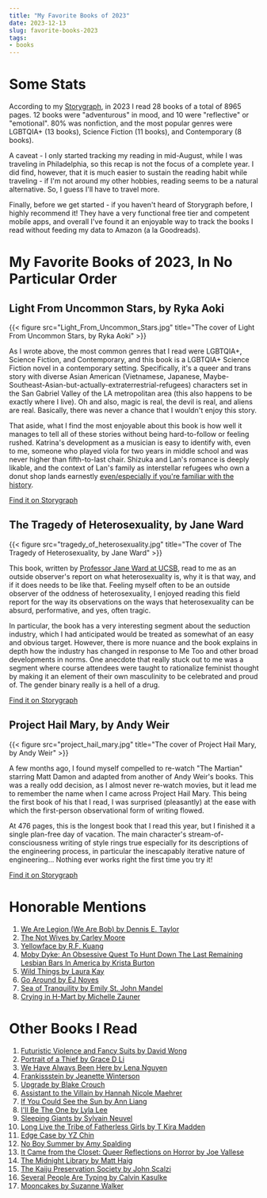 ```yaml
---
title: "My Favorite Books of 2023"
date: 2023-12-13
slug: favorite-books-2023
tags:
- books
---
```

# Some Stats
According to my [Storygraph](https://app.thestorygraph.com/), in 2023 I read 28 books of a total of 8965 pages. 12 books were "adventurous" in mood, and 10 were "reflective" or "emotional". 80% was nonfiction, and the most popular genres were LGBTQIA+  (13 books), Science Fiction (11 books), and Contemporary (8 books).

A caveat - I only started tracking my reading in mid-August, while I was traveling in Philadelphia, so this recap is not the focus of a complete year. I did find, however, that it is much easier to sustain the reading habit while traveling - if I'm not around my other hobbies, reading seems to be a natural alternative. So, I guess I'll have to travel more.

Finally, before we get started - if you haven't heard of Storygraph before, I highly recommend it! They have a very functional free tier and competent mobile apps, and overall I've found it an enjoyable way to track the books I read without feeding my data to Amazon (a la Goodreads).

# My Favorite Books of 2023, In No Particular Order
## Light From Uncommon Stars, by Ryka Aoki
{{< figure src="Light_From_Uncommon_Stars.jpg" title="The cover of Light From Uncommon Stars, by Ryka Aoki" >}}

As I wrote above, the most common genres that I read were LGBTQIA+, Science Fiction, and Contemporary, and this book is a LGBTQIA+ Science Fiction novel in a contemporary setting. Specifically, it's a queer and trans story with diverse Asian American (Vietnamese, Japanese, Maybe-Southeast-Asian-but-actually-extraterrestrial-refugees) characters set in the San Gabriel Valley of the LA metropolitan area (this also happens to be exactly where I live). Oh and also, magic is real, the devil is real, and aliens are real. Basically, there was never a chance that I wouldn't enjoy this story.

That aside, what I find the most enjoyable about this book is how well it manages to tell all of these stories without being hard-to-follow or feeling rushed. Katrina's development as a musician is easy to identify with, even to me, someone who played viola for two years in middle school and was never higher than fifth-to-last chair. Shizuka and Lan's romance is deeply likable, and the context of Lan's family as interstellar refugees who own a donut shop lands earnestly [even/especially if you're familiar with the history](https://charactermedia.com/the-back-story-behind-cambodian-owned-donut-shops/).

[Find it on Storygraph](https://app.thestorygraph.com/books/35fdf605-50d4-467a-93fd-a255f2cb24ae)

## The Tragedy of Heterosexuality, by Jane Ward
{{< figure src="tragedy_of_heterosexuality.jpg" title="The cover of The Tragedy of Heterosexuality, by Jane Ward" >}}

This book, written by [Professor Jane Ward at UCSB](https://www.janewardphd.com/), read to me as an outside observer's report on what heterosexuality is, why it is that way, and if it does needs to be like that. Feeling myself often to be an outside observer of the oddness of heterosexuality, I enjoyed reading this field report for the way its observations on the ways that heterosexuality can be absurd, performative, and yes, often tragic. 

In particular, the book has a very interesting segment about the seduction industry, which I had anticipated would be treated as somewhat of an easy and obvious target. However, there is more nuance and the book explains in depth how the industry has changed in response to Me Too and other broad developments in norms. One anecdote that really stuck out to me was a segment where course attendees were taught to rationalize feminist thought by making it an element of their own masculinity to be celebrated and proud of. The gender binary really is a hell of a drug.

[Find it on Storygraph](https://app.thestorygraph.com/books/d82ad908-846f-4f19-b476-66d61a1ad7f5)

## Project Hail Mary, by Andy Weir
{{< figure src="project_hail_mary.jpg" title="The cover of Project Hail Mary, by Andy Weir" >}}

A few months ago, I found myself compelled to re-watch "The Martian" starring Matt Damon and adapted from another of Andy Weir's books. This was a really odd decision, as I almost never re-watch movies, but it lead me to remember the name when I came across Project Hail Mary. This being the first book of his that I read, I was surprised (pleasantly) at the ease with which the first-person observational form of writing flowed. 

At 476 pages, this is the longest book that I read this year, but I finished it a single plan-free day of vacation. The main character's stream-of-consciousness writing of style rings true especially for its descriptions of the engineering process, in particular the inescapably iterative nature of engineering... Nothing ever works right the first time you try it!

[Find it on Storygraph](https://app.thestorygraph.com/books/ac3ea915-993d-4f30-8632-0f91e4ad0704)

# Honorable Mentions
1. [We Are Legion (We Are Bob) by Dennis E. Taylor](https://app.thestorygraph.com/books/dd0da2f2-ec78-4cbe-a4bd-38c882780746)
2. [The Not Wives by Carley Moore](https://app.thestorygraph.com/books/4e70b71c-0086-4de4-8a5f-1d9f5eb56fa9)
3. [Yellowface by R.F. Kuang ](https://app.thestorygraph.com/books/2d7248cb-2d7a-4d3e-a45a-d1b995aeaaf8)
4. [Moby Dyke: An Obsessive Quest To Hunt Down The Last Remaining Lesbian Bars In America by Krista Burton](https://app.thestorygraph.com/books/b3bd7558-32f7-4c28-869a-bd61a2d0ad1b)
5. [Wild Things by Laura Kay](https://app.thestorygraph.com/books/27de5c5b-5cec-4101-9f92-3f53bd8c786f)
6. [Go Around by EJ Noyes](https://app.thestorygraph.com/books/a415cf16-3e58-4865-9172-8b275ed4aeda)
7. [Sea of Tranquility by Emily St. John Mandel](https://app.thestorygraph.com/books/e55ebebb-6deb-4fee-9aff-6793c958b1fe)
8. [Crying in H-Mart by Michelle Zauner](https://app.thestorygraph.com/books/70a49749-c55a-4e4a-917d-3079a7ae3d1b)

# Other Books I Read
1. [Futuristic Violence and Fancy Suits by David Wong](https://app.thestorygraph.com/books/179c3dd7-c02b-4288-9cd3-fef22507023b)
2. [Portrait of a Thief by Grace D Li](https://app.thestorygraph.com/books/d80fa287-b846-4aa6-b5a9-c656adca7110)
3. [We Have Always Been Here by Lena Nguyen](https://app.thestorygraph.com/books/6114386a-708f-4d94-bf38-73028c90502c)
4. [Frankissstein by Jeanette Winterson](https://app.thestorygraph.com/books/94aaf097-76a5-4e25-b2bd-b25145641983)
5. [Upgrade by Blake Crouch](https://app.thestorygraph.com/books/7c4b3726-d4d3-40d1-a828-82e74998fc87)
6. [Assistant to the Villain by Hannah Nicole Maehrer](https://app.thestorygraph.com/books/2cf63f2b-7fc5-4e8d-9f33-f461f162addb)
7. [If You Could See the Sun by Ann Liang](https://app.thestorygraph.com/books/a5cc1ed7-d9b4-4161-a921-ce0c0eee0706)
8. [I'll Be The One by Lyla Lee](https://app.thestorygraph.com/books/07b428ca-849e-4beb-9e4c-0bb7f57e0ec6)
9. [Sleeping Giants by Sylvain Neuvel](https://app.thestorygraph.com/books/bb2dcaf4-82ad-438a-93e3-f7e60051e366)
10. [Long Live the Tribe of Fatherless Girls by T Kira Madden](https://app.thestorygraph.com/books/7c06edd7-0c35-454a-8395-c5c51802a492)
11. [Edge Case by YZ Chin](https://app.thestorygraph.com/books/a3296513-abd8-476a-be85-808273455740)
12. [No Boy Summer by Amy Spalding](https://app.thestorygraph.com/books/183aece1-add1-4dbc-b6e7-2211e6f40067)
13. [It Came from the Closet: Queer Reflections on Horror by Joe Vallese](https://app.thestorygraph.com/books/f04f86a2-ca01-470a-b232-7f8383fa9088)
14. [The Midnight Library by Matt Haig](https://app.thestorygraph.com/books/d9c7ed04-6148-4e01-a118-d96cba16f507)
15. [The Kaiju Preservation Society by John Scalzi](https://app.thestorygraph.com/books/af548a61-2cf5-4943-a51f-3531b94adac3)
16. [Several People Are Typing by Calvin Kasulke](https://app.thestorygraph.com/books/2beec0a3-d2a3-43e2-a7d3-b09ceba8c151)
17. [Mooncakes by Suzanne Walker](https://app.thestorygraph.com/books/3cee3948-a042-4d2f-9939-b569f81b5729)

